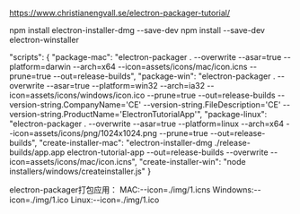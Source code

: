 https://www.christianengvall.se/electron-packager-tutorial/

npm install electron-installer-dmg --save-dev
npm install --save-dev electron-winstaller

"scripts": {
     "package-mac": "electron-packager . --overwrite --asar=true --platform=darwin --arch=x64 --icon=assets/icons/mac/icon.icns --prune=true --out=release-builds",
     "package-win": "electron-packager . --overwrite --asar=true --platform=win32 --arch=ia32 --icon=assets/icons/windows/icon.ico --prune=true --out=release-builds --version-string.CompanyName='CE' --version-string.FileDescription='CE' --version-string.ProductName='ElectronTutorialApp'",
     "package-linux": "electron-packager . --overwrite --asar=true --platform=linux --arch=x64 --icon=assets/icons/png/1024x1024.png --prune=true --out=release-builds",
     "create-installer-mac": "electron-installer-dmg ./release-builds/app.app electron-tutorial-app --out=release-builds --overwrite --icon=assets/icons/mac/icon.icns",
     "create-installer-win": "node installers/windows/createinstaller.js"
 }
 
electron-packager打包应用：
    MAC:--icon=./img/1.icns
    Windowns:--icon=./img/1.ico
    Linux:--icon=./img/1.ico
